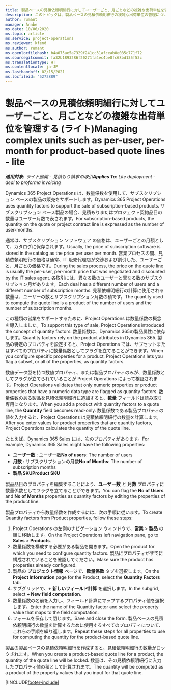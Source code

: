 ```yaml
---
title: 製品ベースの見積依頼明細行に対してユーザーごと、月ごとなどの複雑な出荷単位を管理する (ライト)
description: このトピックは、製品ベースの見積依頼明細行の複雑な出荷単位の管理について説明します。
author: rumant
manager: Annbe
ms.date: 10/06/2020
ms.topic: article
ms.service: project-operations
ms.reviewer: kfend
ms.author: rumant
ms.openlocfilehash: b4a075ae5a7329f241cc31afceab0e085c771f72
ms.sourcegitcommit: fa32b1893286f20271fa4ec4be8fc68bd135f53c
ms.translationtype: HT
ms.contentlocale: ja-JP
ms.lasthandoff: 02/15/2021
ms.locfileid: "5272889"
---
```

# <a name="managing-complex-units-such-as-per-user-per-month-for-product-based-quote-lines---lite"></a><span data-ttu-id="25fb9-103">製品ベースの見積依頼明細行に対してユーザーごと、月ごとなどの複雑な出荷単位を管理する (ライト)</span><span class="sxs-lookup"><span data-stu-id="25fb9-103">Managing complex units such as per-user, per-month for product-based quote lines - lite</span></span>

<span data-ttu-id="25fb9-104">_**適用対象:** ライト展開 - 見積もり請求の取引_</span><span class="sxs-lookup"><span data-stu-id="25fb9-104">_**Applies To:** Lite deployment - deal to proforma invoicing_</span></span>

<span data-ttu-id="25fb9-105">Dynamics 365 Project Operations は、数量係数を使用して、サブスクリプション ベースの製品の販売をサポートします。</span><span class="sxs-lookup"><span data-stu-id="25fb9-105">Dynamics 365 Project Operations uses quantity factors to support the sale of subscription-based products.</span></span> <span data-ttu-id="25fb9-106">サブスクリプション ベース製品の場合、見積もりまたはプロジェクト契約品目の数量はユーザー月数で表されます。</span><span class="sxs-lookup"><span data-stu-id="25fb9-106">For subscription-based products, the quantity on the quote or project contract line is expressed as the number of user-months.</span></span>

<span data-ttu-id="25fb9-107">通常は、サブスクリプション ソフトウェア の価格は、ユーザーごとの月額として、カタログに保存されます。</span><span class="sxs-lookup"><span data-stu-id="25fb9-107">Usually, the price of subscription software is stored in the catalog as the price per user per month.</span></span> <span data-ttu-id="25fb9-108">営業プロセスの間、見積依頼明細行の価格は通常、IT 販売代理店が交渉および割引した、ユーザーごと、月ごとの価格です。</span><span class="sxs-lookup"><span data-stu-id="25fb9-108">During the sales process, the price on the quote line is usually the per-user, per-month price that was negotiated and discounted by the IT sales agent.</span></span> <span data-ttu-id="25fb9-109">各取引には、異なる数のユーザーと異なる数のサブスクリプション月があります。</span><span class="sxs-lookup"><span data-stu-id="25fb9-109">Each deal has a different number of users and a different number of subscription months.</span></span> <span data-ttu-id="25fb9-110">見積依頼明細行の計算に使用される数量は、ユーザーの数とサブスクリプション月数の積です。</span><span class="sxs-lookup"><span data-stu-id="25fb9-110">The quantity used to compute the quote line is a product of the number of users and the number of subscription months.</span></span>

<span data-ttu-id="25fb9-111">この種類の営業をサポートするために、Project Operations は数量係数の概念を導入しました。</span><span class="sxs-lookup"><span data-stu-id="25fb9-111">To support this type of sale, Project Operations introduced the concept of quantity factors.</span></span> <span data-ttu-id="25fb9-112">数量係数は、Dynamics 365の製品属性に依存します。</span><span class="sxs-lookup"><span data-stu-id="25fb9-112">Quantity factors rely on the product attributes in Dynamics 365.</span></span> <span data-ttu-id="25fb9-113">製品の特定のプロパティを設定すると、Project Operations では、サブセットまたはすべてのプロパティに数量係数としてフラグを立てることができます。</span><span class="sxs-lookup"><span data-stu-id="25fb9-113">When you configure specific properties for a product, Project Operations lets you flag a subset, or all of the properties, as quantity factors.</span></span>

<span data-ttu-id="25fb9-114">数値データ型を持つ数値プロパティ、または製品プロパティのみが、数量係数としてフラグが立てられていることが Project Operations によって検証されます。</span><span class="sxs-lookup"><span data-stu-id="25fb9-114">Project Operations validates that only numeric properties or product properties that have a numeric data type are flagged as quantity factors.</span></span> <span data-ttu-id="25fb9-115">数量係数のある製品を見積依頼明細行に追加すると、**数量** フィールドは読み取り専用になります。</span><span class="sxs-lookup"><span data-stu-id="25fb9-115">When you add a product with quantity factors to a quote line, the **Quantity** field becomes read-only.</span></span> <span data-ttu-id="25fb9-116">数量係数である製品プロパティの値を入力すると、Project Operations は見積依頼明細行の数量を計算します。</span><span class="sxs-lookup"><span data-stu-id="25fb9-116">After you enter values for product properties that are quantity factors, Project Operations calculates the quantity of the quote line.</span></span>

<span data-ttu-id="25fb9-117">たとえば、Dynamics 365 Sales には、次のプロパティがあります。</span><span class="sxs-lookup"><span data-stu-id="25fb9-117">For example, Dynamics 365 Sales might have the following properties:</span></span>

- <span data-ttu-id="25fb9-118">**ユーザー数** : ユーザー数</span><span class="sxs-lookup"><span data-stu-id="25fb9-118">**No of users**: The number of users</span></span>
- <span data-ttu-id="25fb9-119">**月数** : サブスクリプションの月数</span><span class="sxs-lookup"><span data-stu-id="25fb9-119">**No of Months**: The number of subscription months</span></span>
- <span data-ttu-id="25fb9-120">**製品 SKU**</span><span class="sxs-lookup"><span data-stu-id="25fb9-120">**Product SKU**</span></span>

<span data-ttu-id="25fb9-121">製品品目のプロパティを編集することにより、**ユーザー数** と **月数** プロパティに数量係数としてフラグを立てることができます。</span><span class="sxs-lookup"><span data-stu-id="25fb9-121">You can flag the **No of Users** and **No of Months** properties as quantity factors by editing the properties of the product line.</span></span>

<span data-ttu-id="25fb9-122">製品プロパティから数量係数を作成するには、次の手順に従います。</span><span class="sxs-lookup"><span data-stu-id="25fb9-122">To create Quantity factors from Product properties, follow these steps:</span></span>

1. <span data-ttu-id="25fb9-123">Project Operations の左側のナビゲーション ウィンドウで、**営業** > **製品** の順に移動します。</span><span class="sxs-lookup"><span data-stu-id="25fb9-123">On the Project Operations left navigation pane, go to **Sales** > **Products**.</span></span>
2. <span data-ttu-id="25fb9-124">数量係数を構成する必要がある製品を開きます。</span><span class="sxs-lookup"><span data-stu-id="25fb9-124">Open the product for which you need to configure quantity factors.</span></span> <span data-ttu-id="25fb9-125">製品にプロパティがすでに構成されていることを確認してください。</span><span class="sxs-lookup"><span data-stu-id="25fb9-125">Make sure the product has properties already configured.</span></span>
3. <span data-ttu-id="25fb9-126">製品の **プロジェクト情報** ページで、**数量係数** タブを選択します。</span><span class="sxs-lookup"><span data-stu-id="25fb9-126">On the **Project Information** page for the Product, select the **Quantity Factors** tab.</span></span>
4. <span data-ttu-id="25fb9-127">サブグリッドで、**+ 新しいフィールド計算** を選択します。</span><span class="sxs-lookup"><span data-stu-id="25fb9-127">In the subgrid, select **+ New field computation**.</span></span>
5. <span data-ttu-id="25fb9-128">数量係数の名前を入力し、フィールド計算にマップするプロパティ値を選択します。</span><span class="sxs-lookup"><span data-stu-id="25fb9-128">Enter the name of the Quantity factor and select the property value that maps to the field computation.</span></span>
6. <span data-ttu-id="25fb9-129">フォームを保存して閉じます。</span><span class="sxs-lookup"><span data-stu-id="25fb9-129">Save and close the form.</span></span> <span data-ttu-id="25fb9-130">製品ベースの見積依頼明細行の数量を計算するために使用するすべてのプロパティについて、これらの手順を繰り返します。</span><span class="sxs-lookup"><span data-stu-id="25fb9-130">Repeat these steps for all properties to use for computing the quantity for the product-based quote line.</span></span>

<span data-ttu-id="25fb9-131">製品の製品ベースの見積依頼明細行を作成すると、見積依頼明細行の数量がロックされます。</span><span class="sxs-lookup"><span data-stu-id="25fb9-131">When you create a product-based quote line for a product, the quantity of the quote line will be locked.</span></span> <span data-ttu-id="25fb9-132">数量は、その見積依頼明細行に入力したプロパティ値の積として計算されます。</span><span class="sxs-lookup"><span data-stu-id="25fb9-132">The quantity will be computed as a product of the property values that you input for that quote line.</span></span>


[!INCLUDE[footer-include](../../includes/footer-banner.md)]